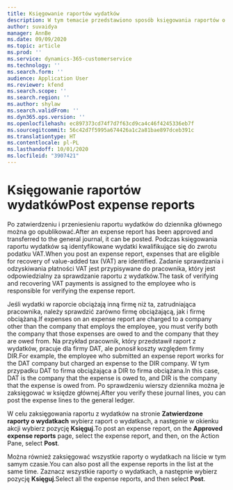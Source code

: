 ```yaml
---
title: Księgowanie raportów wydatków
description: W tym temacie przedstawiono sposób księgowania raportów o wydatkach.
author: suvaidya
manager: AnnBe
ms.date: 09/09/2020
ms.topic: article
ms.prod: ''
ms.service: dynamics-365-customerservice
ms.technology: ''
ms.search.form: ''
audience: Application User
ms.reviewer: kfend
ms.search.scope: ''
ms.search.region: ''
ms.author: shylaw
ms.search.validFrom: ''
ms.dyn365.ops.version: ''
ms.openlocfilehash: ec897373cd74f7d7f63cd9ca4c46f4245336eb7f
ms.sourcegitcommit: 56c42d7f5995a674426a1c2a81bae897dceb391c
ms.translationtype: HT
ms.contentlocale: pl-PL
ms.lasthandoff: 10/01/2020
ms.locfileid: "3907421"
---
```

# <a name="post-expense-reports"></a><span data-ttu-id="603ef-103">Księgowanie raportów wydatków</span><span class="sxs-lookup"><span data-stu-id="603ef-103">Post expense reports</span></span>

<span data-ttu-id="603ef-104">Po zatwierdzeniu i przeniesieniu raportu wydatków do dziennika głównego można go opublikować.</span><span class="sxs-lookup"><span data-stu-id="603ef-104">After an expense report has been approved and transferred to the general journal, it can be posted.</span></span> <span data-ttu-id="603ef-105">Podczas księgowania raportu wydatków są identyfikowane wydatki kwalifikujące się do zwrotu podatku VAT.</span><span class="sxs-lookup"><span data-stu-id="603ef-105">When you post an expense report, expenses that are eligible for recovery of value-added tax (VAT) are identified.</span></span> <span data-ttu-id="603ef-106">Zadanie sprawdzania i odzyskiwania płatności VAT jest przypisywane do pracownika, który jest odpowiedzialny za sprawdzanie raportu z wydatków.</span><span class="sxs-lookup"><span data-stu-id="603ef-106">The task of verifying and recovering VAT payments is assigned to the employee who is responsible for verifying the expense report.</span></span>

<span data-ttu-id="603ef-107">Jeśli wydatki w raporcie obciążają inną firmę niż ta, zatrudniająca pracownika, należy sprawdzić zarówno firmę obciążającą, jak i firmę obciążaną.</span><span class="sxs-lookup"><span data-stu-id="603ef-107">If expenses on an expense report are charged to a company other than the company that employs the employee, you must verify both the company that those expenses are owed to and the company that they are owed from.</span></span> <span data-ttu-id="603ef-108">Na przykład pracownik, który przedstawił raport z wydatków, pracuje dla firmy DAT, ale ponosił koszty względem firmy DIR.</span><span class="sxs-lookup"><span data-stu-id="603ef-108">For example, the employee who submitted an expense report works for the DAT company but charged an expense to the DIR company.</span></span> <span data-ttu-id="603ef-109">W tym przypadku DAT to firma obciążająca a DIR to firma obciążana.</span><span class="sxs-lookup"><span data-stu-id="603ef-109">In this case, DAT is the company that the expense is owed to, and DIR is the company that the expense is owed from.</span></span> <span data-ttu-id="603ef-110">Po sprawdzeniu wierszy dziennika można je zaksięgować w księdze głównej.</span><span class="sxs-lookup"><span data-stu-id="603ef-110">After you verify these journal lines, you can post the expense lines to the general ledger.</span></span>

<span data-ttu-id="603ef-111">W celu zaksięgowania raportu z wydatków na stronie **Zatwierdzone raporty o wydatkach** wybierz raport o wydatkach, a następnie w okienku akcji wybierz pozycję **Księguj**.</span><span class="sxs-lookup"><span data-stu-id="603ef-111">To post an expense report, on the **Approved expense reports** page, select the expense report, and then, on the Action Pane, select **Post**.</span></span>

<span data-ttu-id="603ef-112">Można również zaksięgować wszystkie raporty o wydatkach na liście w tym samym czasie.</span><span class="sxs-lookup"><span data-stu-id="603ef-112">You can also post all the expense reports in the list at the same time.</span></span> <span data-ttu-id="603ef-113">Zaznacz wszystkie raporty o wydatkach, a następnie wybierz pozycję **Księguj**.</span><span class="sxs-lookup"><span data-stu-id="603ef-113">Select all the expense reports, and then select **Post**.</span></span>
